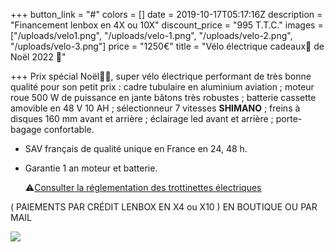 +++
button_link = "#"
colors = []
date = 2019-10-17T05:17:16Z
description = "Financement lenbox en 4X ou 10X"
discount_price = "995 T.T.C."
images = ["/uploads/velo1.png", "/uploads/velo-1.png", "/uploads/velo-2.png", "/uploads/velo-3.png"]
price = "1250€"
title = "Vélo électrique cadeaux🎁 de Noël 2022 🎄"

+++
Prix spécial Noël🎁🎄, super vélo électrique performant de très bonne qualité pour son petit prix : cadre tubulaire en aluminium aviation ; moteur roue 500 W de puissance en jante bâtons très robustes ; batterie cassette amovible en 48 V 10 AH ; sélectionneur 7 vitesses **SHIMANO** ; freins à disques 160 mm avant et arrière ; éclairage led avant et arrière ; porte-bagage confortable.

* SAV français de qualité unique en France en 24, 48 h.
* Garantie 1 an moteur et batterie.

  ⚠️[Consulter la réglementation des trottinettes électriques](/uploads/reglementation.pdf)

( PAIEMENTS PAR CRÉDIT LENBOX EN X4 ou X10 ) EN BOUTIQUE OU PAR MAIL

![](/uploads/sans-titre-6.png)